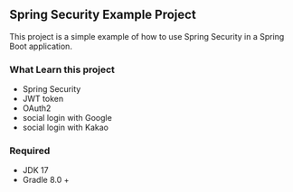 ## Spring Security Example Project

This project is a simple example of how to use Spring Security in a Spring Boot application.

### What Learn this project

- Spring Security
- JWT token
- OAuth2
- social login with Google
- social login with Kakao

### Required

- JDK 17
- Gradle 8.0 +

